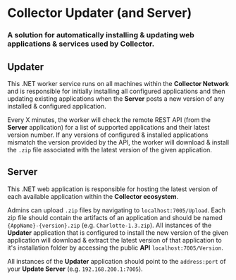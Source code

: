 # Collector Updater (and Server)
### A solution for automatically installing & updating web applications & services used by Collector.

## Updater
This .NET worker service runs on all machines within the **Collector Network** and is responsible for 
initially installing all configured applications and then updating existing applications when the 
**Server** posts a new version of any installed & configured application.

Every X minutes, the worker will check the remote REST API (from the **Server** application) for a 
list of supported applications and their latest version number. If any versions of configured & installed
applications mismatch the version provided by the API, the worker will download & install the `.zip` file
associated with the latest version of the given application.

## Server
This .NET web application is responsible for hosting the latest version of each available application
within the **Collector ecosystem**. 

Admins can upload `.zip` files by navigating to `localhost:7005/Upload`. Each zip file should contain the 
artifacts of an application and should be named `{AppName}-{version}.zip` (e.g. `Charlotte-1.3.zip`). 
All instances of the **Updater** application that is configured to 
install the new version of the given application will download & extract the latest version of 
that application to it's installation folder by accessing the public **API** `localhost:7005/Version`.

All instances of the **Updater** application should point to the `address:port` of your **Update Server** (e.g. `192.168.200.1:7005`).